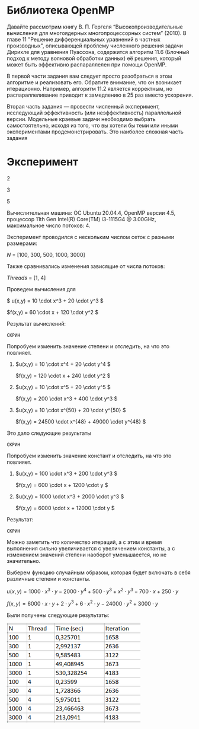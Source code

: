 # Библиотека OpenMP
Давайте рассмотрим книгу В. П. Гергеля “Высокопроизводительные вычисления для многоядерных многопроцессорных систем” (2010). В главе 11 "Решение дифференциальных уравнений в частных производных", описывающей проблему численного решения задачи Дирихле для уравнения Пуассона, содержится алгоритм 11.6 (Блочный подход к методу волновой обработки данных) её решения, который может быть эффективно распараллелен при помощи OpenMP.

В первой части задания вам следует просто разобраться в этом алгоритме и реализовать его. Обратите внимание, что он возникает итерационно. Например, алгоритм 11.2 является корректным, но распараллеливание приводит к замедлению в 25 раз вместо ускорения.

Вторая часть задания — провести численный эксперимент, исследующий эффективность (или неэффективность) параллельной версии. Модельные краевые задачи необходимо выбрать самостоятельно, исходя из того, что вы хотели бы теми или иными экспериментами продемонстрировать. Это наиболее сложная часть задания

# Эксперимент

2

3


5

Вычислительная машина: ОС Ubuntu 20.04.4, OpenMP версии 4.5, процессор 11th Gen Intel(R) Core(TM) i3-1115G4 @ 3.00GHz, максимальное число потоков: 4.

Эксперимент проводился с нескольким числом сеток с разными размерами:

$N$ = [100, 300, 500, 1000, 3000]

Также сравнивались изменения зависящие от числа потоков:

$Threads$ = [1, 4]

Проведем вычисления для 

$ u(x,y) = 10 \cdot x^3 + 20 \cdot y^3 $

$f(x,y) = 60 \cdot x + 120 \cdot y^2 $

Результат вычислений:

    СКРИН

Попробуем изменить значение степени и отследить, на что это повлияет.

1)  $u(x,y) = 10 \cdot x^4 + 20 \cdot y^4 $

    $f(x,y) = 120 \cdot x + 240 \cdot y^2 $

2)  $u(x,y) = 10 \cdot x^5 + 20 \cdot y^5 $

    $f(x,y) = 200 \cdot x^3 + 400 \cdot y^3 $

3)  $u(x,y) = 10 \cdot x^{50} + 20 \cdot y^{50} $

    $f(x,y) = 24500 \cdot x^{48} + 49000 \cdot y^{48} $

Это дало следующие результаты

    СКРИН

Попробуем изменить значение констант и отследить, на что это повлияет.

1)  $u(x,y) = 100 \cdot x^3 + 200 \cdot y^3 $

    $f(x,y) = 600 \cdot x + 1200 \cdot y $

1)  $u(x,y) = 1000 \cdot x^3 + 2000 \cdot y^3 $

    $f(x,y) = 6000 \cdot x + 12000 \cdot y $

Результат:

    СКРИН

Можно заметить что количество итераций, а с этим и время выполнения сильно увеличивается с увеличением константы, а с изменением значений степени наоборот уменьшаеется, но не значительно.


Выберем функцию случайным образом, которая будет включать в себя различные степени и константы.

$u(x,y) = 1000 \cdot x^3 \cdot y - 2000 \cdot y^4 + 500 \cdot y^3 + x^2 \cdot y^3 - 700 \cdot x + 250 \cdot y$

$f(x,y) = 6000 \cdot x \cdot y + 2 \cdot y^3 + 6 \cdot x^2 \cdot y - 24000 \cdot y^2 + 3000 \cdot y$

Были получены следующие результаты: 

![alt text](Result/res_table.png)